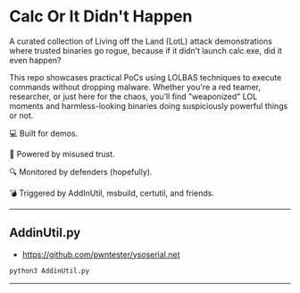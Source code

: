# Calc Or It Didn't Happen

A curated collection of Living off the Land (LotL) attack demonstrations where trusted binaries go rogue, because if it didn’t launch calc.exe, did it even happen?

This repo showcases practical PoCs using LOLBAS techniques to execute commands without dropping malware. Whether you're a red teamer, researcher, or just here for the chaos, you’ll find "weaponized" LOL moments and harmless-looking binaries doing suspiciously powerful things or not.

💻 Built for demos.

🎩 Powered by misused trust.

🔍 Monitored by defenders (hopefully).

💣 Triggered by AddInUtil, msbuild, certutil, and friends.

---

## AddinUtil.py

- https://github.com/pwntester/ysoserial.net

```bash
python3 AddinUtil.py
```

---